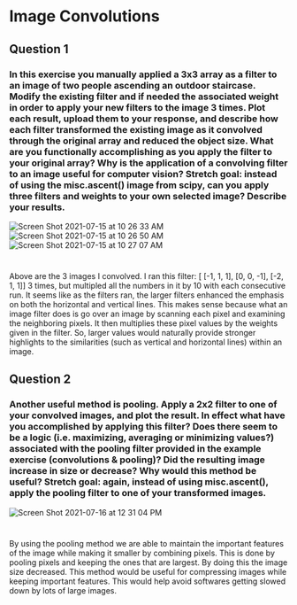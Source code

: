 # Image Convolutions

## Question 1
### In this exercise you manually applied a 3x3 array as a filter to an image of two people ascending an outdoor staircase. Modify the existing filter and if needed the associated weight in order to apply your new filters to the image 3 times. Plot each result, upload them to your response, and describe how each filter transformed the existing image as it convolved through the original array and reduced the object size. What are you functionally accomplishing as you apply the filter to your original array? Why is the application of a convolving filter to an image useful for computer vision? Stretch goal: instead of using the misc.ascent() image from scipy, can you apply three filters and weights to your own selected image? Describe your results.

![Screen Shot 2021-07-15 at 10 26 33 AM](https://user-images.githubusercontent.com/60228369/125806181-827bfee4-c83c-4706-8374-39bdb65ed611.png)
![Screen Shot 2021-07-15 at 10 26 50 AM](https://user-images.githubusercontent.com/60228369/125806179-aebd6bad-2958-4185-9d2a-1c6c9a91bc71.png)
![Screen Shot 2021-07-15 at 10 27 07 AM](https://user-images.githubusercontent.com/60228369/125806177-8541a2a8-c967-4153-bd72-d5f5d6031d94.png)


#
Above are the 3 images I convolved. I ran this filter: [ [-1, 1, 1], [0, 0, -1], [-2, 1, 1]] 3 times, but multipled all the numbers in it by 10 with each consecutive run. It seems like as the filters ran, the larger filters enhanced the emphasis on both the horizontal and vertical lines. This makes sense because what an image filter does is go over an image by scanning each pixel and examining the neighboring pixels. It then multiplies these pixel values by the weights given in the filter. So, larger values would naturally provide stronger highlights to the similarities (such as vertical and horizontal lines) within an image. 


## Question 2
### Another useful method is pooling. Apply a 2x2 filter to one of your convolved images, and plot the result. In effect what have you accomplished by applying this filter? Does there seem to be a logic (i.e. maximizing, averaging or minimizing values?) associated with the pooling filter provided in the example exercise (convolutions & pooling)? Did the resulting image increase in size or decrease? Why would this method be useful? Stretch goal: again, instead of using misc.ascent(), apply the pooling filter to one of your transformed images.

![Screen Shot 2021-07-16 at 12 31 04 PM](https://user-images.githubusercontent.com/60228369/125979805-4b34e5d9-6a93-4f42-acd2-44de78b8c36e.png)

#
By using the pooling method we are able to maintain the important features of the image while making it smaller by combining pixels. This is done by pooling pixels and keeping the ones that are largest. By doing this the image size decreased. This method would be useful for compressing images while keeping important features. This would help avoid softwares getting slowed down by lots of large images. 




